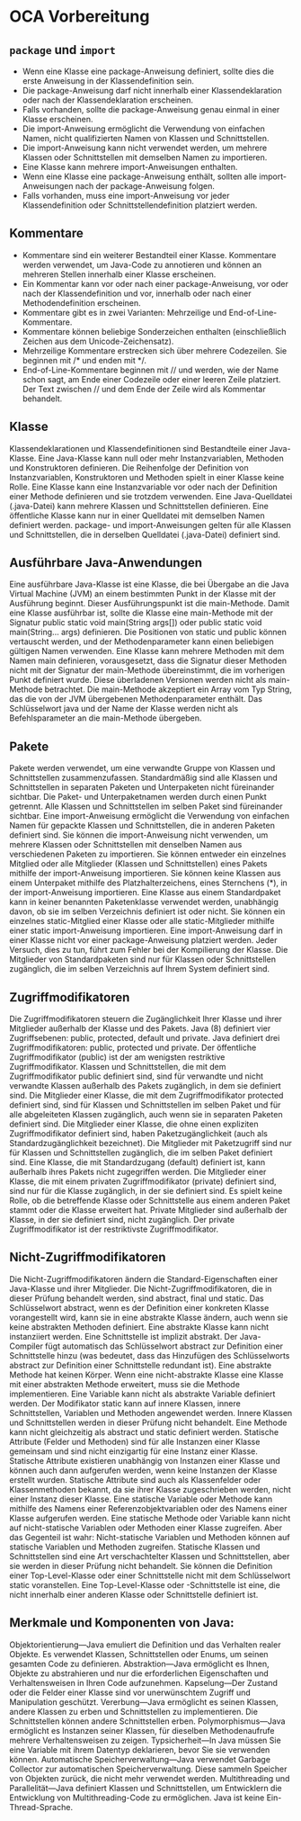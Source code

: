 # OCA Vorbereitung
## ``package`` und ``import``

- Wenn eine Klasse eine package-Anweisung definiert, sollte dies die erste Anweisung in der Klassendefinition sein.
- Die package-Anweisung darf nicht innerhalb einer Klassendeklaration oder nach der Klassendeklaration erscheinen.
- Falls vorhanden, sollte die package-Anweisung genau einmal in einer Klasse erscheinen.
- Die import-Anweisung ermöglicht die Verwendung von einfachen Namen, nicht qualifizierten Namen von Klassen und
Schnittstellen.
- Die import-Anweisung kann nicht verwendet werden, um mehrere Klassen oder Schnittstellen mit demselben Namen zu
importieren.
- Eine Klasse kann mehrere import-Anweisungen enthalten.
- Wenn eine Klasse eine package-Anweisung enthält, sollten alle import-Anweisungen nach der package-Anweisung folgen.
- Falls vorhanden, muss eine import-Anweisung vor jeder Klassendefinition oder Schnittstellendefinition platziert werden.
## Kommentare
- Kommentare sind ein weiterer Bestandteil einer Klasse. Kommentare werden verwendet, um Java-Code zu annotieren und können an mehreren Stellen innerhalb einer Klasse erscheinen.
- Ein Kommentar kann vor oder nach einer package-Anweisung, vor oder nach der Klassendefinition und vor, innerhalb oder nach einer Methodendefinition erscheinen.
- Kommentare gibt es in zwei Varianten: Mehrzeilige und End-of-Line-Kommentare.
- Kommentare können beliebige Sonderzeichen enthalten (einschließlich Zeichen aus dem Unicode-Zeichensatz).
- Mehrzeilige Kommentare erstrecken sich über mehrere Codezeilen. Sie beginnen mit /* und enden mit */.
- End-of-Line-Kommentare beginnen mit // und werden, wie der Name schon sagt, am Ende einer Codezeile oder einer leeren Zeile platziert. Der Text zwischen // und dem Ende der Zeile wird als Kommentar behandelt.
## Klasse
Klassendeklarationen und Klassendefinitionen sind Bestandteile einer Java-Klasse.
Eine Java-Klasse kann null oder mehr Instanzvariablen, Methoden und Konstruktoren definieren.
Die Reihenfolge der Definition von Instanzvariablen, Konstruktoren und Methoden spielt in einer Klasse keine Rolle.
Eine Klasse kann eine Instanzvariable vor oder nach der Definition einer Methode definieren und sie trotzdem verwenden.
Eine Java-Quelldatei (.java-Datei) kann mehrere Klassen und Schnittstellen definieren.
Eine öffentliche Klasse kann nur in einer Quelldatei mit demselben Namen definiert werden.
package- und import-Anweisungen gelten für alle Klassen und Schnittstellen, die in derselben Quelldatei (.java-Datei) definiert sind.
## Ausführbare Java-Anwendungen
Eine ausführbare Java-Klasse ist eine Klasse, die bei Übergabe an die Java Virtual Machine (JVM) an einem bestimmten Punkt in der Klasse mit der Ausführung beginnt. Dieser Ausführungspunkt ist die main-Methode.
Damit eine Klasse ausführbar ist, sollte die Klasse eine main-Methode mit der Signatur public static void main(String args[]) oder public static void main(String... args) definieren. Die Positionen von static und public können vertauscht werden, und der Methodenparameter kann einen beliebigen gültigen Namen verwenden.
Eine Klasse kann mehrere Methoden mit dem Namen main definieren, vorausgesetzt, dass die Signatur dieser Methoden nicht mit der Signatur der main-Methode übereinstimmt, die im vorherigen Punkt definiert wurde. Diese überladenen Versionen werden nicht als main-Methode betrachtet.
Die main-Methode akzeptiert ein Array vom Typ String, das die von der JVM übergebenen Methodenparameter enthält.
Das Schlüsselwort java und der Name der Klasse werden nicht als Befehlsparameter an die main-Methode übergeben.
## Pakete
Pakete werden verwendet, um eine verwandte Gruppe von Klassen und Schnittstellen zusammenzufassen.
Standardmäßig sind alle Klassen und Schnittstellen in separaten Paketen und Unterpaketen nicht füreinander sichtbar.
Die Paket- und Unterpaketnamen werden durch einen Punkt getrennt.
Alle Klassen und Schnittstellen im selben Paket sind füreinander sichtbar.
Eine import-Anweisung ermöglicht die Verwendung von einfachen Namen für gepackte Klassen und Schnittstellen, die in anderen Paketen definiert sind.
Sie können die import-Anweisung nicht verwenden, um mehrere Klassen oder Schnittstellen mit denselben Namen aus verschiedenen Paketen zu importieren.
Sie können entweder ein einzelnes Mitglied oder alle Mitglieder (Klassen und Schnittstellen) eines Pakets mithilfe der import-Anweisung importieren.
Sie können keine Klassen aus einem Unterpaket mithilfe des Platzhalterzeichens, eines Sternchens (*), in der import-Anweisung importieren.
Eine Klasse aus einem Standardpaket kann in keiner benannten Paketenklasse verwendet werden, unabhängig davon, ob sie im selben Verzeichnis definiert ist oder nicht.
Sie können ein einzelnes static-Mitglied einer Klasse oder alle static-Mitglieder mithilfe einer static import-Anweisung importieren.
Eine import-Anweisung darf in einer Klasse nicht vor einer package-Anweisung platziert werden. Jeder Versuch, dies zu tun, führt zum Fehler bei der Kompilierung der Klasse.
Die Mitglieder von Standardpaketen sind nur für Klassen oder Schnittstellen zugänglich, die im selben Verzeichnis auf Ihrem System definiert sind.
## Zugriffmodifikatoren
Die Zugriffmodifikatoren steuern die Zugänglichkeit Ihrer Klasse und ihrer Mitglieder außerhalb der Klasse und des Pakets.
Java (8) definiert vier Zugriffsebenen: public, protected, default und private.
Java definiert drei Zugriffmodifikatoren: public, protected und private.
Der öffentliche Zugriffmodifikator (public) ist der am wenigsten restriktive Zugriffmodifikator.
Klassen und Schnittstellen, die mit dem Zugriffmodifikator public definiert sind, sind für verwandte und nicht verwandte Klassen außerhalb des Pakets zugänglich, in dem sie definiert sind.
Die Mitglieder einer Klasse, die mit dem Zugriffmodifikator protected definiert sind, sind für Klassen und Schnittstellen im selben Paket und für alle abgeleiteten Klassen zugänglich, auch wenn sie in separaten Paketen definiert sind.
Die Mitglieder einer Klasse, die ohne einen expliziten Zugriffmodifikator definiert sind, haben Paketzugänglichkeit (auch als Standardzugänglichkeit bezeichnet).
Die Mitglieder mit Paketzugriff sind nur für Klassen und Schnittstellen zugänglich, die im selben Paket definiert sind.
Eine Klasse, die mit Standardzugang (default) definiert ist, kann außerhalb ihres Pakets nicht zugegriffen werden.
Die Mitglieder einer Klasse, die mit einem privaten Zugriffmodifikator (private) definiert sind, sind nur für die Klasse zugänglich, in der sie definiert sind. Es spielt keine Rolle, ob die betreffende Klasse oder Schnittstelle aus einem anderen Paket stammt oder die Klasse erweitert hat. Private Mitglieder sind außerhalb der Klasse, in der sie definiert sind, nicht zugänglich.
Der private Zugriffmodifikator ist der restriktivste Zugriffmodifikator.
## Nicht-Zugriffmodifikatoren
Die Nicht-Zugriffmodifikatoren ändern die Standard-Eigenschaften einer Java-Klasse und ihrer Mitglieder.
Die Nicht-Zugriffmodifikatoren, die in dieser Prüfung behandelt werden, sind abstract, final und static.
Das Schlüsselwort abstract, wenn es der Definition einer konkreten Klasse vorangestellt wird, kann sie in eine abstrakte Klasse ändern, auch wenn sie keine abstrakten Methoden definiert.
Eine abstrakte Klasse kann nicht instanziiert werden.
Eine Schnittstelle ist implizit abstrakt. Der Java-Compiler fügt automatisch das Schlüsselwort abstract zur Definition einer Schnittstelle hinzu (was bedeutet, dass das Hinzufügen des Schlüsselworts abstract zur Definition einer Schnittstelle redundant ist).
Eine abstrakte Methode hat keinen Körper. Wenn eine nicht-abstrakte Klasse eine Klasse mit einer abstrakten Methode erweitert, muss sie die Methode implementieren.
Eine Variable kann nicht als abstrakte Variable definiert werden.
Der Modifikator static kann auf innere Klassen, innere Schnittstellen, Variablen und Methoden angewendet werden. Innere Klassen und Schnittstellen werden in dieser Prüfung nicht behandelt.
Eine Methode kann nicht gleichzeitig als abstract und static definiert werden.
Statische Attribute (Felder und Methoden) sind für alle Instanzen einer Klasse gemeinsam und sind nicht einzigartig für eine Instanz einer Klasse.
Statische Attribute existieren unabhängig von Instanzen einer Klasse und können auch dann aufgerufen werden, wenn keine Instanzen der Klasse erstellt wurden.
Statische Attribute sind auch als Klassenfelder oder Klassenmethoden bekannt, da sie ihrer Klasse zugeschrieben werden, nicht einer Instanz dieser Klasse.
Eine statische Variable oder Methode kann mithilfe des Namens einer Referenzobjektvariablen oder des Namens einer Klasse aufgerufen werden.
Eine statische Methode oder Variable kann nicht auf nicht-statische Variablen oder Methoden einer Klasse zugreifen. Aber das Gegenteil ist wahr: Nicht-statische Variablen und Methoden können auf statische Variablen und Methoden zugreifen.
Statische Klassen und Schnittstellen sind eine Art verschachtelter Klassen und Schnittstellen, aber sie werden in dieser Prüfung nicht behandelt.
Sie können die Definition einer Top-Level-Klasse oder einer Schnittstelle nicht mit dem Schlüsselwort static voranstellen. Eine Top-Level-Klasse oder -Schnittstelle ist eine, die nicht innerhalb einer anderen Klasse oder Schnittstelle definiert ist.
## Merkmale und Komponenten von Java:
Objektorientierung—Java emuliert die Definition und das Verhalten realer Objekte. Es verwendet Klassen, Schnittstellen oder Enums, um seinen gesamten Code zu definieren.
Abstraktion—Java ermöglicht es Ihnen, Objekte zu abstrahieren und nur die erforderlichen Eigenschaften und Verhaltensweisen in Ihren Code aufzunehmen.
Kapselung—Der Zustand oder die Felder einer Klasse sind vor unerwünschtem Zugriff und Manipulation geschützt.
Vererbung—Java ermöglicht es seinen Klassen, andere Klassen zu erben und Schnittstellen zu implementieren. Die Schnittstellen können andere Schnittstellen erben.
Polymorphismus—Java ermöglicht es Instanzen seiner Klassen, für dieselben Methodenaufrufe mehrere Verhaltensweisen zu zeigen.
Typsicherheit—In Java müssen Sie eine Variable mit ihrem Datentyp deklarieren, bevor Sie sie verwenden können.
Automatische Speicherverwaltung—Java verwendet Garbage Collector zur automatischen Speicherverwaltung. Diese sammeln Speicher von Objekten zurück, die nicht mehr verwendet werden.
Multithreading und Parallelität—Java definiert Klassen und Schnittstellen, um Entwicklern die Entwicklung von Multithreading-Code zu ermöglichen.
Java ist keine Ein-Thread-Sprache.
